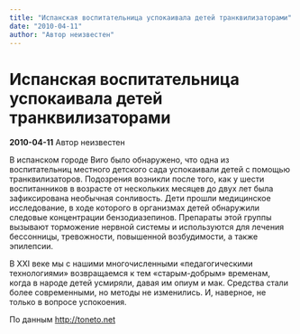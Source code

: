 ```yaml
---
title: "Испанская воспитательница успокаивала детей транквилизаторами"
date: "2010-04-11"
author: "Автор неизвестен"
---
```


# Испанская воспитательница успокаивала детей транквилизаторами

**2010-04-11** Автор неизвестен

В испанском городе Виго было обнаружено, что одна из воспитательниц местного детского сада успокаивали детей с помощью транквилизаторов. Подозрения возникли после того, как у шести воспитанников в возрасте от нескольких месяцев до двух лет была зафиксирована необычная сонливость. Дети прошли медицинское исследование, в ходе которого в организмах детей обнаружили следовые концентрации бензодиазепинов. Препараты этой группы вызывают торможение нервной системы и используются для лечения бессонницы, тревожности, повышенной возбудимости, а также эпилепсии.

В XXI веке мы с нашими многочисленными «педагогическими технологиями» возвращаемся к тем «старым-добрым» временам, когда в народе детей усмиряли, давая им опиум и мак. Средства стали более современными, но методы не изменились. И, наверное, не только в вопросе успокоения.

По данным http://toneto.net
